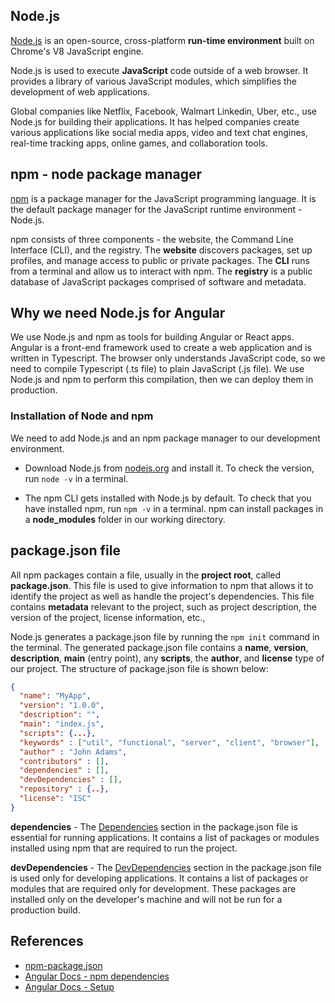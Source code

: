 ## Node.js

[Node.js](https://en.wikipedia.org/wiki/Node.js) is an open-source, cross-platform **run-time environment** built on Chrome's V8 JavaScript engine.

Node.js is used to execute **JavaScript** code outside of a web browser. It provides a library of various JavaScript modules, which simplifies the development of web applications. 

Global companies like Netflix, Facebook, Walmart Linkedin, Uber, etc., use Node.js for building their applications. It has helped companies create various applications like social media apps, video and text chat engines, real-time tracking apps, online games, and collaboration tools.

## npm - node package manager

[npm](https://en.wikipedia.org/wiki/Npm_(software)) is a package manager for the JavaScript programming language. It is the default package manager for the JavaScript runtime environment -Node.js. 

npm consists of three components - the website, the Command Line Interface (CLI), and the registry. The **website** discovers packages, set up profiles, and manage access to public or private packages. The **CLI** runs from a terminal and allow us to interact with npm. The **registry** is a public database of JavaScript packages comprised of software and metadata.

## Why we need Node.js for Angular

We use Node.js and npm as tools for building Angular or React apps. Angular is a front-end framework used to create a web application and is written in Typescript. The browser only understands JavaScript code, so we need to compile Typescript (.ts file) to plain JavaScript (.js file). We use Node.js and npm to perform this compilation, then we can deploy them in production.

### Installation of Node and npm

We need to add Node.js and an npm package manager to our development environment.

* Download Node.js from [nodejs.org](https://nodejs.org/en/download/) and install it. To check the version, run `node -v` in a terminal.

* The npm CLI gets installed with Node.js by default. To check that you have installed npm, run `npm -v` in a  terminal. npm can install packages in a **node_modules** folder in our working directory. 


## package.json file

All npm packages contain a file, usually in the **project root**, called **package.json**. This file is used to give information to npm that allows it to identify the project as well as handle the project's dependencies. This file contains **metadata** relevant to the project, such as project description, the version of the project, license information, etc.,

Node.js generates a package.json file by running the `npm init` command in the terminal. The generated package.json file contains a **name**, **version**, **description**, **main** (entry point), any **scripts**, the **author**, and **license** type of our project. The structure of package.json file is shown below:

```json
{
  "name": "MyApp",
  "version": "1.0.0",
  "description": "",
  "main": "index.js",
  "scripts": {...},
  "keywords" : ["util", "functional", "server", "client", "browser"],
  "author" : "John Adams",
  "contributors" : [],
  "dependencies" : [],
  "devDependencies" : [],
  "repository" : {..},
  "license": "ISC"
}
```

**dependencies** - The [Dependencies](https://angular.io/guide/npm-packages#dependencies) section in the package.json file is essential for running applications. It contains a list of packages or modules installed using npm that are required to run the project.

**devDependencies** - The [DevDependencies](https://angular.io/guide/npm-packages#dev-dependencies) section in the package.json file is used only for developing applications. It contains a list of packages or modules that are required only for development. These packages are installed only on the developer's machine and will not be run for a production build.

## References
* [npm-package.json](https://docs.npmjs.com/files/package.json)
* [Angular Docs - npm dependencies](https://angular.io/guide/npm-packages)
* [Angular Docs - Setup](https://angular.io/guide/setup-local)


